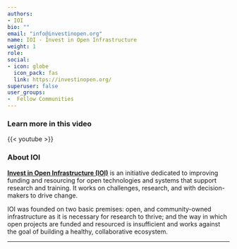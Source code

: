 ```yaml
---
authors:
- IOI
bio: ""
email: "info@investinopen.org"
name: IOI - Invest in Open Infrastructure
weight: 1
role: 
social:
- icon: globe
  icon_pack: fas
  link: https://investinopen.org/
superuser: false
user_groups:
-  Fellow Communities
---
```


### Learn more in this video

{{< youtube >}} 

### About IOI

**[Invest in Open Infrastructure (IOI)](https://investinopen.org/)** is an initiative dedicated to improving funding and resourcing for open technologies and systems that support research and training. It works on challenges, research, and with decision-makers to drive change.

IOI was founded on two basic premises: open, and community-owned infrastructure as it is necessary for research to thrive; and the way in which open projects are funded and resourced is insufficient and works against the goal of building a healthy, collaborative ecosystem. 




***


